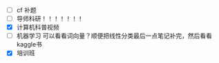 - [ ] cf 补题
- [ ] 导师科研！！！！！！！
- [x] 计算机科普视频
- [ ] 机器学习 可以看看词向量？顺便把线性分类最后一点笔记补完，然后看看kaggle书
- [x] 培训班